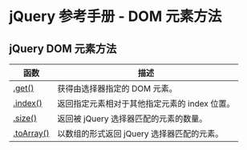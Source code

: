 # jQuery 参考手册 - DOM 元素方法

## jQuery DOM 元素方法

| 函数 | 描述 |
| --- | --- |
| [.get()](/jquery/dom_element_methods_get.asp "jQuery DOM 元素方法 - get() 方法") | 获得由选择器指定的 DOM 元素。 |
| [.index()](/jquery/dom_element_methods_index.asp "jQuery DOM 元素方法 - index() 方法") | 返回指定元素相对于其他指定元素的 index 位置。 |
| [.size()](/jquery/dom_element_methods_size.asp "jQuery DOM 元素方法 - size() 方法") | 返回被 jQuery 选择器匹配的元素的数量。 |
| [.toArray()](/jquery/dom_element_methods_toarray.asp "jQuery DOM 元素方法 - toArray() 方法") | 以数组的形式返回 jQuery 选择器匹配的元素。 |

